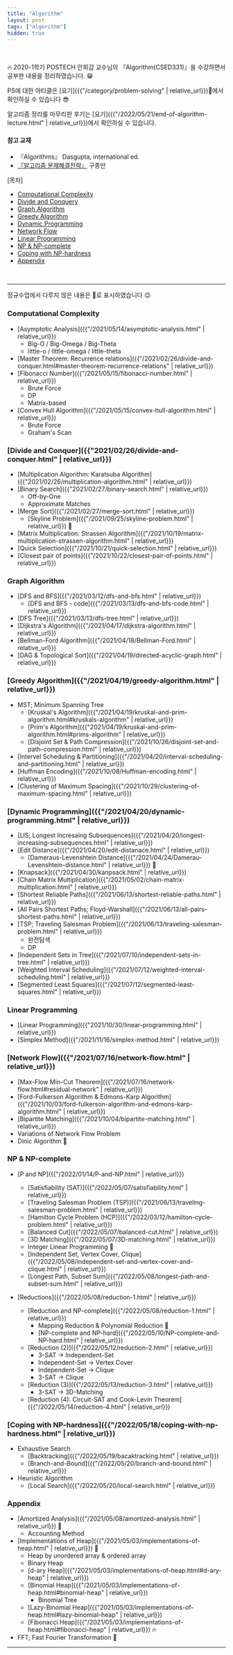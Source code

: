 ```yaml
---
title: "Algorithm"
layout: post
tags: ["algorithm"]
hidden: true
---
```


<br>

🔥 2020-1학기 POSTECH 안희갑 교수님의 『Algorithm(CSED331)』을 수강하면서 공부한 내용을 정리하였습니다. 😁

PS에 대한 아티클은 [요기]({{"/category/problem-solving" | relative_url}})👀에서 확인하실 수 있습니다 😎

알고리즘 정리를 마무리한 후기는 [요기]({{"/2022/05/21/end-of-algorithm-lecture.html" | relative_url}})에서 확인하실 수 있습니다.

#### 참고 교재
- 『Algorithms』 Dasgupta, international ed.
- [『알고리즘 문제해결전략』](https://book.algospot.com/) 구종만

<div class="math-statement" markdown="1">

[목차]

- [Computational Complexity](#computational-complexity)
- [Divide and Conquery](#divide-and-conquer)
- [Graph Algorithm](#graph-algorithm)
- [Greedy Algorithm](#greedy-algorithm)
- [Dynamic Programming](#dynamic-programming)
- [Network Flow](#network-flow)
- [Linear Programming](#linear-programming)
- [NP & NP-complete](#np--np-complete)
- [Coping with NP-hardness](#coping-with-np-hardness)
- [Appendix](#appendix)

</div>

<br/>
<hr/>

정규수업에서 다루지 않은 내용은 🎈로 표시하였습니다 😉

### Computational Complexity

- [Asymptotic Analysis]({{"/2021/05/14/asymptotic-analysis.html" | relative_url}})
  - Big-O / Big-Omega / Big-Theta
  - little-o / little-omega / little-theta
- [Master Theorem: Recurrence relations]({{"/2021/02/26/divide-and-conquer.html#master-theorem-recurrence-relations" | relative_url}})
- [Fibonacci Number]({{"/2021/05/15/fibonacci-number.html" | relative_url}})
  - Brute Force
  - DP
  - Matrix-based
- [Convex Hull Algorithm]({{"/2021/05/15/convex-hull-algorithm.html" | relative_url}})
  - Brute Force
  - Graham's Scan

### [Divide and Conquer]({{"2021/02/26/divide-and-conquer.html" | relative_url}})

- [Multiplication Algorithm: Karatsuba Algorithm]({{"2021/02/26/multiplication-algorithm.html" | relative_url}})
- [Binary Search]({{"2021/02/27/binary-search.html" | relative_url}})
  - Off-by-One
  - Approximate Matches
- [Merge Sort]({{"/2021/02/27/merge-sort.html" | relative_url}})
  - [Skyline Problem]({{"/2021/09/25/skyline-problem.html" | relative_url}}) 🎈
- [Matrix Multiplication: Strassen Algorithm]({{"/2021/10/19/matrix-multiplication-strassen-algorithm.html" | relative_url}})
- [Quick Selection]({{"/2021/10/21/quick-selection.html" | relative_url}})
- [Closest pair of points]({{"/2021/10/22/closest-pair-of-points.html" | relative_url}})

### Graph Algorithm

- [DFS and BFS]({{"/2021/03/12/dfs-and-bfs.html" | relative_url}})
  - [DFS and BFS - code]({{"/2021/03/13/dfs-and-bfs-code.html" | relative_url}})
- [DFS Tree]({{"/2021/03/13/dfs-tree.html" | relative_url}})
- [Dijkstra's Algorithm]({{"/2021/04/17/dijkstra-algorithm.html" | relative_url}})
- [Bellman-Ford Algorithm]({{"/2021/04/18/Bellman-Ford.html" | relative_url}})
- [DAG & Topological Sort]({{"/2021/04/19/directed-acyclic-graph.html" | relative_url}})

### [Greedy Algorithm]({{"/2021/04/19/greedy-algorithm.html" | relative_url}})

- MST; Minimum Spanning Tree
  - [Kruskal's Algorithm]({{"/2021/04/19/kruskal-and-prim-algorithm.html#kruskals-algorithm" | relative_url}})
  - [Prim's Algorithm]({{"2021/04/19/kruskal-and-prim-algorithm.html#prims-algorithm" | relative_url}})
  - [Disjoint Set & Path Compression]({{"/2021/10/26/disjoint-set-and-path-compression.html" | relative_url}})
- [Intervel Scheduling & Partitioning]({{"/2021/04/20/interval-scheduling-and-partitioning.html" | relative_url}})
- [Huffman Encoding]({{"/2021/10/08/Huffman-encoding.html" | relative_url}})
- [Clustering of Maximum Spacing]({{"/2021/10/29/clustering-of-maximum-spacing.html" | relative_url}})

### [Dynamic Programming]({{"/2021/04/20/dynamic-programming.html" | relative_url}})

- [LIS; Longest Incresaing Subsequences]({{"/2021/04/20/longest-increasing-subsequences.html" | relative_url}})
- [Edit Distance]({{"/2021/04/20/edit-distanace.html" | relative_url}})
  - [Dameraus-Levenshtein Distance]({{"/2021/04/24/Damerau-Levenshtein-distance.html" | relative_url}}) 🎈
- [Knapsack]({{"/2021/04/30/kanpsack.html" | relative_url}})
- [Chain Matrix Multiplication]({{"/2021/05/02/chain-matrix-multiplication.html" | relative_url}})
- [Shortest Reliable Paths]({{"/2021/06/13/shortest-reliable-paths.html" | relative_url}})
- [All Pairs Shortest Paths; Floyd-Warshall]({{"/2021/06/13/all-pairs-shortest-paths.html" | relative_url}})
- [TSP; Traveling Salesman Problem]({{"/2021/06/13/traveling-salesman-problem.html" | relative_url}})
  - 완전탐색
  - DP
- [Independent Sets in Tree]({{"/2021/07/10/independent-sets-in-tree.html" | relative_url}})
- [Weighted Interval Scheduling]({{"/2021/07/12/weighted-interval-scheduling.html" | relative_url}})
- [Segmented Least Squares]({{"/2021/07/12/segmented-least-squares.html" | relative_url}})

### Linear Programming

- [Linear Programming]({{"2021/10/30/linear-programming.html" | relative_url}})
- [Simplex Method]({{"/2021/11/16/simplex-method.html" | relative_url}})

### [Network Flow]({{"/2021/07/16/network-flow.html" | relative_url}})

- [Max-Flow Min-Cut Theorem]({{"/2021/07/16/network-flow.html#residual-network" | relative_url}})
- [Ford-Fulkerson Algorithm & Edmons-Karp Algorithm]({{"/2021/10/03/ford-fulkerson-algorithm-and-edmons-karp-algorithm.html" | relative_url}})
- [Bipartite Matching]({{"/2021/10/04/bipartite-matching.html" | relative_url}})
- Variations of Network Flow Problem
- Dinic Algorithm 🎈

### NP & NP-complete

- [P and NP]({{"/2022/01/14/P-and-NP.html" | relative_url}})
  - [Satisfiability (SAT)]({{"/2022/05/07/satisfiability.html" | relative_url}})
  - [Traveling Salesman Problem (TSP)]({{"/2021/06/13/traveling-salesman-problem.html" | relative_url}})
  - [Hamilton Cycle Problem (HCP)]({{"/2022/03/12/hamilton-cycle-problem.html" | relative_url}})
  - [Balanced Cut]({{"/2022/05/07/balanced-cut.html" | relative_url}})
  - [3D Matching]({{"/2022/05/07/3D-matching.html" | relative_url}})
  - Integer Linear Programming 🎈
  - [Independent Set, Vertex Cover, Clique]({{"/2022/05/08/independent-set-and-vertex-cover-and-clique.html" | relative_url}})
  - [Longest Path, Subset Sum]({{"/2022/05/08/longest-path-and-subset-sum.html" | relative_url}})

- [Reductions]({{"/2022/05/08/reduction-1.html" | relative_url}})
  - [Reduction and NP-complete]({{"/2022/05/08/reduction-1.html" | relative_url}})
    - Mapping Reduction & Polynomial Reduction 🎈
    - [NP-complete and NP-hard]({{"/2022/05/10/NP-complete-and-NP-hard.html" | relative_url}})
  - [Reduction (2)]({{"/2022/05/12/reduction-2.html" | relative_url}})
    - 3-SAT → Independent-Set
    - Independent-Set → Vertex Cover
    - Independent-Set → Clique
    - 3-SAT → Clique
  - [Reduction (3)]({{"/2022/05/13/reduction-3.html" | relative_url}})
    - 3-SAT → 3D-Matching
  - [Reduction (4): Circuit-SAT and Cook-Levin Theorem]({{"/2022/05/14/reduction-4.html" | relative_url}})

### [Coping with NP-hardness]({{"/2022/05/18/coping-with-np-hardness.html" | relative_url}})

- Exhaustive Search
  - [Backtracking]({{"/2022/05/19/bacaktracking.html" | relative_url}})
  - [Branch-and-Bound]({{"/2022/05/20/branch-and-bound.html" | relative_url}})
- Heuristic Algorithm
  - [Local Search]({{"/2022/05/20/local-search.html" | relative_url}})

### Appendix

- [Amortized Analysis]({{"/2021/05/08/amortized-analysis.html" | relative_url}}) 🎈
  - Accounting Method
- [Implementations of Heap]({{"/2021/05/03/implementations-of-heap.html" | relative_url}}) 🎈
  - Heap by unordered array & ordered array
  - Binary Heap
  - [d-ary Heap]({{"/2021/05/03/implementations-of-heap.html#d-ary-heap" | relative_url}})
  - [Binomial Heap]({{"/2021/05/03/implementations-of-heap.html#binomial-heap" | relative_url}})
    - Binomial Tree
  - [Lazy-Binomial Heap]({{"2021/05/03/implementations-of-heap.html#lazy-binomial-heap" | relative_url}})
  - [Fibonacci Heap]({{"/2021/05/03/implementations-of-heap.html#fibonacci-heap" | relative_url}}) 🔥
- FFT; Fast Fourier Transformation 🎈

<hr/>

